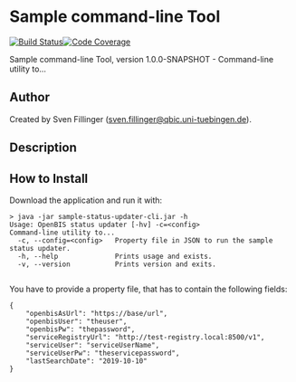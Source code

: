 # Sample command-line Tool

[![Build Status](https://travis-ci.com/qbicsoftware/sample-status-updater-cli.svg?branch=development)](https://travis-ci.com/qbicsoftware/sample-status-updater-cli)[![Code Coverage]( https://codecov.io/gh/qbicsoftware/sample-status-updater-cli/branch/development/graph/badge.svg)](https://codecov.io/gh/qbicsoftware/sample-status-updater-cli)

Sample command-line Tool, version 1.0.0-SNAPSHOT - Command-line utility to...

## Author
Created by Sven Fillinger (sven.fillinger@qbic.uni-tuebingen.de).

## Description

## How to Install

Download the application and run it with:

```
> java -jar sample-status-updater-cli.jar -h
Usage: OpenBIS status updater [-hv] -c=<config>
Command-line utility to...
  -c, --config=<config>   Property file in JSON to run the sample status updater.
  -h, --help              Prints usage and exists.
  -v, --version           Prints version and exits.


```

You have to provide a property file, that has to contain the following fields:

```
{
    "openbisAsUrl": "https://base/url",
    "openbisUser": "theuser",
    "openbisPw": "thepassword", 
    "serviceRegistryUrl": "http://test-registry.local:8500/v1",
    "serviceUser": "serviceUserName",
    "serviceUserPw": "theservicepassword",
    "lastSearchDate": "2019-10-10"
}
```
